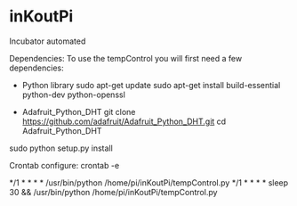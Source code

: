 # inKoutPi
Incubator automated

Dependencies:
To use the tempControl you will first need a few dependencies:

- Python library
sudo apt-get update
sudo apt-get install build-essential python-dev python-openssl

- Adafruit_Python_DHT
git clone https://github.com/adafruit/Adafruit_Python_DHT.git
cd Adafruit_Python_DHT

sudo python setup.py install

Crontab configure:
crontab -e

*/1 * * * * /usr/bin/python /home/pi/inKoutPi/tempControl.py
*/1 * * * * sleep 30 && /usr/bin/python /home/pi/inKoutPi/tempControl.py

